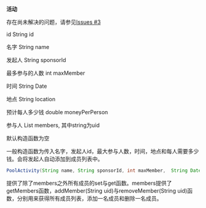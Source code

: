 **活动**

存在尚未解决的问题，请参见[Issues #3](https://github.com/tangbao/ECE453-CourseProject/issues/3)

id String id

名字 String name

发起人 String sponsorId

最多参与的人数 int maxMember

时间 String Date

地点 String location

预计每人多少钱 double moneyPerPerson

参与人 List<String> members, 其中string为uid

默认构造函数为空

一般构造函数为传入名字，发起人id，最大参与人数，时间，地点和每人需要多少钱。会将发起人自动添加到成员列表中。

```java
PoolActivity(String name, String sponsorId, int maxMember,  String Date, String location, double moneyPerPerson){}
```

提供了除了members之外所有成员的set与get函数。members提供了getMembers函数，addMember(String uid)与removeMember(String uid)函数，分别用来获得所有成员列表，添加一名成员和删除一名成员。
